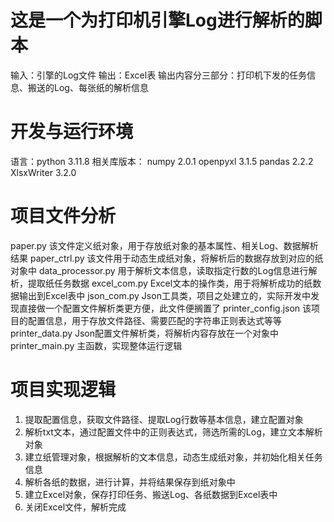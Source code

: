# 这是一个为打印机引擎Log进行解析的脚本
  输入：引擎的Log文件
  输出：Excel表
  输出内容分三部分：打印机下发的任务信息、搬送的Log、每张纸的解析信息

# 开发与运行环境
  语言：python 3.11.8
  相关库版本：
    numpy 2.0.1
    openpyxl 3.1.5
    pandas 2.2.2
    XlsxWriter 3.2.0

# 项目文件分析
  paper.py  该文件定义纸对象，用于存放纸对象的基本属性、相关Log、数据解析结果
  paper_ctrl.py  该文件用于动态生成纸对象，将解析后的数据存放到对应的纸对象中
  data_processor.py  用于解析文本信息，读取指定行数的Log信息进行解析，提取纸任务数据
  excel_com.py  Excel文本的操作类，用于将解析成功的纸数据输出到Excel表中
  json_com.py  Json工具类，项目之处建立的，实际开发中发现直接做一个配置文件解析类更方便，此文件便搁置了
  printer_config.json  该项目的配置信息，用于存放文件路径、需要匹配的字符串正则表达式等等
  printer_data.py  Json配置文件解析类，将解析内容存放在一个对象中
  printer_main.py  主函数，实现整体运行逻辑

# 项目实现逻辑
  1. 提取配置信息，获取文件路径、提取Log行数等基本信息，建立配置对象
  2. 解析txt文本，通过配置文件中的正则表达式，筛选所需的Log，建立文本解析对象
  3. 建立纸管理对象，根据解析的文本信息，动态生成纸对象，并初始化相关任务信息
  4. 解析各纸的数据，进行计算，并将结果保存到纸对象中
  5. 建立Excel对象，保存打印任务、搬送Log、各纸数据到Excel表中
  6. 关闭Excel文件，解析完成
  
